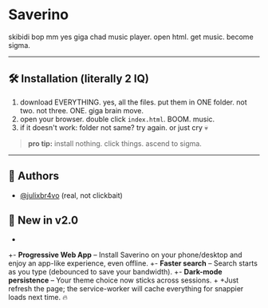 # Saverino

skibidi bop mm yes giga chad music player. open html. get music. become sigma.

---

## 🛠️ Installation (literally 2 IQ)

1. download EVERYTHING. yes, all the files. put them in ONE folder. not two. not three. ONE. giga brain move.
2. open your browser. double click `index.html`. BOOM. music.
3. if it doesn't work: folder not same? try again. or just cry 💀

> **pro tip:** install nothing. click things. ascend to sigma.

---

## 🧠 Authors

- [@julixbr4vo](https://www.github.com/julixbr4vo) (real, not clickbait)

## 🚀 New in v2.0
+
+- **Progressive Web App** – Install Saverino on your phone/desktop and enjoy an app-like experience, even offline.
+- **Faster search** – Search starts as you type (debounced to save your bandwidth).
+- **Dark-mode persistence** – Your theme choice now sticks across sessions.
+
+Just refresh the page; the service-worker will cache everything for snappier loads next time. 🔥
